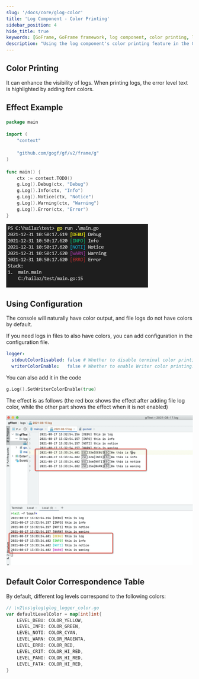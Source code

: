 ```yaml
---
slug: '/docs/core/glog-color'
title: 'Log Component - Color Printing'
sidebar_position: 4
hide_title: true
keywords: [GoFrame, GoFrame framework, log component, color printing, log levels, log configuration, log visibility, terminal color output, file log, log debugging]
description: "Using the log component's color printing feature in the GoFrame framework to enhance log visibility. By adding font colors to highlight different log levels, including Debug, Info, Notice, Warning, Error, etc. Additionally, this article provides examples of enabling log color printing in configuration files and code, and explains the default color settings for different log levels."
---
```


## Color Printing

It can enhance the visibility of logs. When printing logs, the error level text is highlighted by adding font colors.

## Effect Example

```go
package main

import (
    "context"

    "github.com/gogf/gf/v2/frame/g"
)

func main() {
    ctx := context.TODO()
    g.Log().Debug(ctx, "Debug")
    g.Log().Info(ctx, "Info")
    g.Log().Notice(ctx, "Notice")
    g.Log().Warning(ctx, "Warning")
    g.Log().Error(ctx, "Error")
}
```

![](/markdown/14e84e84c66a71247cfb1d19dd4bc07d.png)

## Using Configuration

The console will naturally have color output, and file logs do not have colors by default.

If you need logs in files to also have colors, you can add configuration in the configuration file.

```yaml
logger:
  stdoutColorDisabled: false # Whether to disable terminal color printing. Default is no, which means terminal color output is enabled.
  writerColorEnable:   false # Whether to enable Writer color printing. Default is no, which means no color output to custom Writers or files.
```

You can also add it in the code

```go
g.Log().SetWriterColorEnable(true)
```

The effect is as follows (the red box shows the effect after adding file log color, while the other part shows the effect when it is not enabled)

![](/markdown/034442032ae97084b092395d8c9daa93.png)

## Default Color Correspondence Table

By default, different log levels correspond to the following colors:

```go
// \v2\os\glog\glog_logger_color.go
var defaultLevelColor = map[int]int{
    LEVEL_DEBU: COLOR_YELLOW,
    LEVEL_INFO: COLOR_GREEN,
    LEVEL_NOTI: COLOR_CYAN,
    LEVEL_WARN: COLOR_MAGENTA,
    LEVEL_ERRO: COLOR_RED,
    LEVEL_CRIT: COLOR_HI_RED,
    LEVEL_PANI: COLOR_HI_RED,
    LEVEL_FATA: COLOR_HI_RED,
}
```